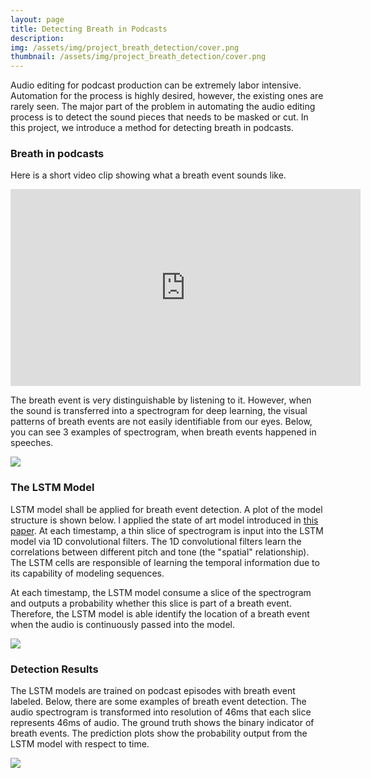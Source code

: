 ```yaml
---
layout: page
title: Detecting Breath in Podcasts
description: 
img: /assets/img/project_breath_detection/cover.png
thumbnail: /assets/img/project_breath_detection/cover.png
---
```


Audio editing for podcast production can be extremely labor intensive. Automation for the process is highly desired, however, the existing ones are rarely seen. The major part of the problem in automating the audio editing process is to detect the sound pieces that needs to be masked or cut. In this project, we introduce a method for detecting breath in podcasts.

### Breath in podcasts

Here is a short video clip showing what a breath event sounds like. 

<iframe width="560" height="315" src="https://www.youtube.com/embed/NV7IN4HzvCI?start=566&end=569" frameborder="0" allow="autoplay; encrypted-media" allowfullscreen></iframe>

<br/>

The breath event is very distinguishable by listening to it. However, when the sound is transferred into a spectrogram for deep learning, the visual patterns of breath events are not easily identifiable from our eyes. Below, you can see 3 examples of spectrogram, when breath events happened in speeches.

<img class="two" src="{{ site.baseurl }}/assets/img/project_breath_detection/examples.png">




### The LSTM Model

LSTM model shall be applied for breath event detection. A plot of the model structure is shown below. I applied the state of art model introduced in [this paper](https://www.cs.tut.fi/sgn/arg/dcase2017/documents/challenge_technical_reports/DCASE2017_Lim_204.pdf).  At each timestamp, a thin slice of spectrogram is input into the LSTM model via 1D convolutional filters. The 1D convolutional filters learn the correlations between different pitch and tone (the "spatial" relationship). The LSTM cells are responsible of learning the temporal information due to its capability of modeling sequences.

At each timestamp, the LSTM model consume a slice of the spectrogram and outputs a probability whether this slice is part of a breath event. Therefore, the LSTM model is able identify the location of a breath event when the audio is continuously passed into the model.

<img class="two" src="{{ site.baseurl }}/assets/img/project_breath_detection/model_structure.png">



### Detection Results

The LSTM models are trained on podcast episodes with breath event labeled. Below, there are some examples of breath event detection. The audio spectrogram is transformed into resolution of 46ms that each slice represents 46ms of audio. The ground truth shows the binary indicator of breath events. The prediction plots show the probability output from the LSTM model with respect to time. 

<img class="two" src="{{ site.baseurl }}/assets/img/project_breath_detection/detection_examples.png">

